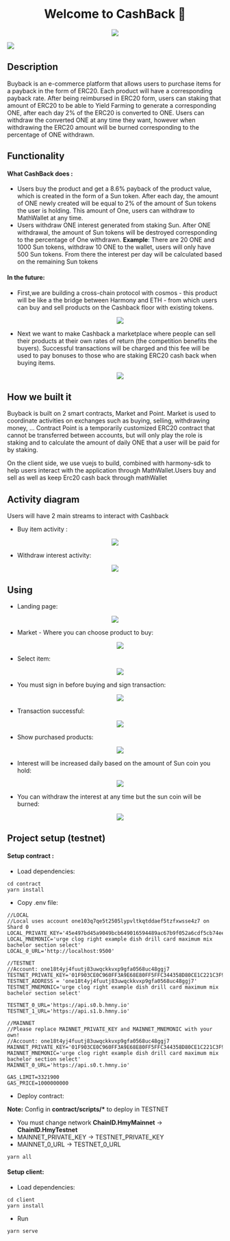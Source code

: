 <h1 align="center">Welcome to CashBack 👋</h1>
<p align="center">
  <img src="https://img.shields.io/badge/version-1.0-blue.svg?cacheSeconds=2592000" />
</p>

![](/imageReadme/cover.png)

## Description

Buyback is an e-commerce platform that allows users to purchase items for a payback in the form of ERC20. Each product will have a corresponding payback rate. After being reimbursed in ERC20 form, users can staking that amount of ERC20 to be able to Yield Farming to generate a corresponding ONE, after each day 2% of the ERC20 is converted to ONE. Users can withdraw the converted ONE at any time they want, however when withdrawing the ERC20 amount will be burned corresponding to the percentage of ONE withdrawn.

## Functionality

#### What CashBack does :

- Users buy the product and get a 8.6% payback of the product value, which is created in the form of a Sun token. After each day, the amount of ONE newly created will be equal to 2% of the amount of Sun tokens the user is holding. This amount of One, users can withdraw to MathWallet at any time.
- Users withdraw ONE interest generated from staking Sun. After ONE withdrawal, the amount of Sun tokens will be destroyed corresponding to the percentage of One withdrawn.
  **Example**: There are 20 ONE and 1000 Sun tokens, withdraw 10 ONE to the wallet, users will only have 500 Sun tokens. From there the interest per day will be calculated based on the remaining Sun tokens

#### In the future:

- First,we are building a cross-chain protocol with cosmos - this product will be like a the bridge between Harmony and ETH - from which users can buy and sell products on the Cashback floor with existing tokens.
  <p align="center">
    <img src="/imageReadme/token.png" />
  </p>

- Next we want to make Cashback a marketplace where people can sell their products at their own rates of return (the competition benefits the buyers). Successful transactions will be charged and this fee will be used to pay bonuses to those who are staking ERC20 cash back when buying items.
  <p align="center">
    <img src="/imageReadme/marketplace.jpg" />
  </p>

## How we built it

Buyback is built on 2 smart contracts, Market and Point. Market is used to coordinate activities on exchanges such as buying, selling, withdrawing money, ... Contract Point is a temporarily customized ERC20 contract that cannot be transferred between accounts, but will only play the role is staking and to calculate the amount of daily ONE that a user will be paid for by staking.

On the client side, we use vuejs to build, combined with harmony-sdk to help users interact with the application through MathWallet.Users buy and sell as well as keep Erc20 cash back through mathWallet

## Activity diagram

Users will have 2 main streams to interact with Cashback

- Buy item activity :

<p align="center">
  <img src="/imageReadme/BuyDiagram.png" />
</p>

- Withdraw interest activity:

<p align="center">
  <img src="/imageReadme/WithdrawDiagram.png" />
</p>

## Using

- Landing page:

<p align="center">
  <img src="/imageReadme/01-landing.png" />
</p>

- Market - Where you can choose product to buy:

  <p align="center">
    <img src="/imageReadme/02-markets.png" />
  </p>

- Select item:

  <p align="center">
    <img src="/imageReadme/03-jeans.png" />
  </p>

- You must sign in before buying and sign transaction:
  <p align="center">
    <img src="/imageReadme/05-buy-01.png" />
  </p>

- Transaction successful:
  <p align="center">
    <img src="/imageReadme/06-buy-02.png" />
  </p>
- Show purchased products:
  <p align="center">
    <img src="/imageReadme/07-my-products.png" />
  </p>
- Interest will be increased daily based on the amount of Sun coin you hold:
  <p align="center">
    <img src="/imageReadme/08-account-01.png" />
  </p>
- You can withdraw the interest at any time but the sun coin will be burned:
  <p align="center">
    <img src="/imageReadme/09-account-02.png" />
  </p>

## Project setup (testnet)

#### Setup contract :

- Load dependencies:

```
cd contract
yarn install
```

- Copy .env file:

```
//LOCAL
//Local uses account one103q7qe5t2505lypvltkqtddaef5tzfxwsse4z7 on Shard 0
LOCAL_PRIVATE_KEY='45e497bd45a9049bcb649016594489ac67b9f052a6cdf5cb74ee2427a60bf25e'
LOCAL_MNEMONIC='urge clog right example dish drill card maximum mix bachelor section select'
LOCAL_0_URL='http://localhost:9500'

//TESTNET
//Account: one18t4yj4fuutj83uwqckkvxp9gfa0568uc48ggj7
TESTNET_PRIVATE_KEY='01F903CE0C960FF3A9E68E80FF5FFC344358D80CE1C221C3F9711AF07F83A3BD'
TESTNET_ADDRESS = 'one18t4yj4fuutj83uwqckkvxp9gfa0568uc48ggj7'
TESTNET_MNEMONIC='urge clog right example dish drill card maximum mix bachelor section select'

TESTNET_0_URL='https://api.s0.b.hmny.io'
TESTNET_1_URL='https://api.s1.b.hmny.io'

//MAINNET
//Please replace MAINNET_PRIVATE_KEY and MAINNET_MNEMONIC with your own!
//Account: one18t4yj4fuutj83uwqckkvxp9gfa0568uc48ggj7
MAINNET_PRIVATE_KEY='01F903CE0C960FF3A9E68E80FF5FFC344358D80CE1C221C3F9711AF07F83A3BD'
MAINNET_MNEMONIC='urge clog right example dish drill card maximum mix bachelor section select'
MAINNET_0_URL='https://api.s0.t.hmny.io'

GAS_LIMIT=3321900
GAS_PRICE=1000000000
```

- Deploy contract:

**Note:** Config in **contract/scripts/\*** to deploy in TESTNET

- You must change network **ChainID.HmyMainnet** -> **ChainID.HmyTestnet**
- MAINNET_PRIVATE_KEY -> TESTNET_PRIVATE_KEY
- MAINNET_0_URL -> TESTNET_0_URL

```
yarn all
```

#### Setup client:

- Load dependencies:

```
cd client
yarn install
```

- Run

```
yarn serve
```
